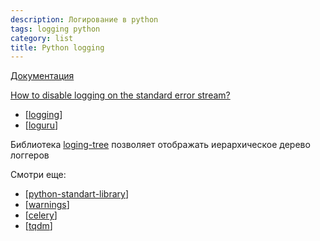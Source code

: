 ```yaml
---
description: Логирование в python
tags: logging python
category: list
title: Python logging
---
```

[Документация](https://docs.python.org/dev/library/logging.html#module-logging)

[How to disable logging on the standard error stream?](https://stackoverflow.com/questions/2266646/how-to-disable-logging-on-the-standard-error-stream)

- [[logging]]
- [[loguru]]

Библиотека [loging-tree](https://github.com/brandon-rhodes/logging_tree) позволяет отображать иерархическое дерево логгеров

Смотри еще:

- [[python-standart-library]]
- [[warnings]]
- [[celery]]
- [[tqdm]]

[//begin]: # "Autogenerated link references for markdown compatibility"
[logging]: ..%2Fnotes%2Flogging "Logging - основные принципы"
[loguru]: ..%2Fnotes%2Floguru "Loguru"
[python-standart-library]: python-standart-library "Стандартная библиотека python и полезные ресурсы"
[warnings]: ..%2Fnotes%2Fwarnings "Warnings"
[celery]: ..%2Fnotes%2Fcelery "Celery"
[tqdm]: ..%2Fnotes%2Ftqdm "Tqdm"
[//end]: # "Autogenerated link references"
